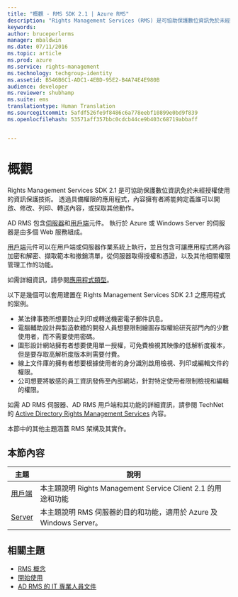 ```yaml
---
title: "概觀 - RMS SDK 2.1 | Azure RMS"
description: "Rights Management Services (RMS) 是可協助保護數位資訊免於未經授權使用的資訊保護技術。"
keywords: 
author: bruceperlerms
manager: mbaldwin
ms.date: 07/11/2016
ms.topic: article
ms.prod: azure
ms.service: rights-management
ms.technology: techgroup-identity
ms.assetid: B546B6C1-ADC1-4EBD-95E2-B4A74E4E980B
audience: developer
ms.reviewer: shubhamp
ms.suite: ems
translationtype: Human Translation
ms.sourcegitcommit: 5afdf526fe9f8486c6a778eebf10899e0bd9f839
ms.openlocfilehash: 53571aff357bbc0cdcb44ce9b403c68719abbaff


---
```


# 概觀

Rights Management Services SDK 2.1 是可協助保護數位資訊免於未經授權使用的資訊保護技術。 透過具備權限的應用程式，內容擁有者將能夠定義誰可以開啟、修改、列印、轉送內容，或採取其他動作。

AD RMS 包含[伺服器](ad-rms-server.md)和[用戶端](ad-rms-client.md)元件。 執行於 Azure 或 Windows Server 的伺服器是由多個 Web 服務組成。

[用戶端](ad-rms-client.md)元件可以在用戶端或伺服器作業系統上執行，並且包含可讓應用程式將內容加密和解密、擷取範本和撤銷清單，從伺服器取得授權和憑證，以及其他相關權限管理工作的功能。

如需詳細資訊，請參閱[應用程式類型](application-types.md)。

以下是幾個可以套用建置在 Rights Management Services SDK 2.1 之應用程式的案例。

-   某法律事務所想要防止列印或轉送機密電子郵件訊息。
-   電腦輔助設計與製造軟體的開發人員想要限制繪圖存取權給研究部門內的少數使用者，而不需要使用密碼。
-   圖形設計網站擁有者想要使用單一授權，可免費檢視其映像的低解析度複本，但是要存取高解析度版本則需要付費。
-   線上文件庫的擁有者想要根據使用者的身分識別啟用檢視、列印或編輯文件的權限。
-   公司想要將敏感的員工資訊發佈至內部網站，針對特定使用者限制檢視和編輯的權限。

如需 AD RMS 伺服器、AD RMS 用戶端和其功能的詳細資訊，請參閱 TechNet 的 [Active Directory Rights Management Services](https://TechNet.Microsoft.Com/library/cc771234.aspx) 內容。

本節中的其他主題涵蓋 RMS 架構及其實作。

## 本節內容

| 主題 | 說明 |
|-------|-------------|
|[用戶端](ad-rms-client.md) |本主題說明 Rights Management Service Client 2.1 的用途和功能 |
|[Server](ad-rms-server.md) | 本主題說明 RMS 伺服器的目的和功能，適用於 Azure 及 Windows Server。|


## 相關主題

* [RMS 概念](application-types.md)
* [開始使用](getting-started-with-ad-rms-2-0.md)
* [AD RMS 的 IT 專業人員文件](https://TechNet.Microsoft.Com/en-us/library/cc771234.aspx)
 

 



<!--HONumber=Jul16_HO3-->


